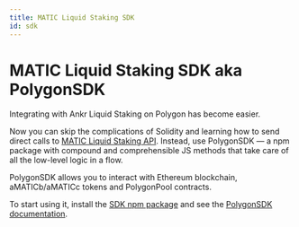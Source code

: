 ```yaml
---
title: MATIC Liquid Staking SDK
id: sdk
---
```


# MATIC Liquid Staking SDK aka PolygonSDK

Integrating with Ankr Liquid Staking on Polygon has become easier. 

Now you can skip the complications of Solidity and learning how to send direct calls to [MATIC Liquid Staking API](https://www.ankr.com/docs/staking/liquid-staking/matic/api/). 
Instead, use PolygonSDK — a npm package with compound and comprehensible JS methods that take care of all the low-level logic in a flow.

PolygonSDK allows you to interact with Ethereum blockchain, aMATICb/aMATICc tokens and PolygonPool contracts.

To start using it, install the [SDK npm package](https://www.npmjs.com/package/@ankr.com/staking-sdk) and see the [PolygonSDK documentation](https://www.ankr.com/docs/staking/sdk/classes/PolygonSDK.html).